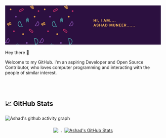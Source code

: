 ![Ashad's GitHub Banner](AshadMuneer.jpg)


Hey there 👋


Welcome to my GitHub. I'm an aspiring Developer and Open Source Contributor, who loves computer programming and interacting with the people of similar interest.


<br>
<br>

## &#x1f4c8; GitHub Stats
<p align = "center">

![Ashad's github activity graph](https://activity-graph.herokuapp.com/graph?username=ashadmuneer&theme=rogue)

</p>
<p align = "center">
<a href="https://github.com/ashadmuneer">
  <img align="center" style="margin:0.5rem" src="https://github-readme-stats.vercel.app/api/top-langs/?username=ashadmuneer&hide=html,css&title_color=ffffff&text_color=c9cacc&icon_color=4AB197&bg_color=1A2B34" />
</a>

<a href="https://github.com/ashadmuneer">
  <img align="center" style="margin:0.5rem" src="https://github-readme-stats.vercel.app/api?username=ashadmuneer&show_icons=true&line_height=27&count_private=true&title_color=ffffff&text_color=c9cacc&icon_color=4AB097&bg_color=1A2B34" alt="Ashad's GitHub Stats" />
</a>
</p>
<br>
<br>

